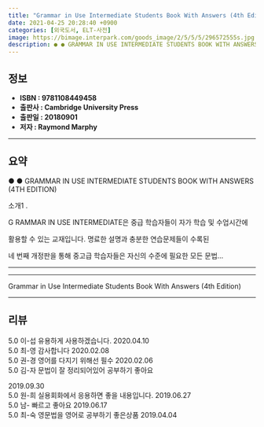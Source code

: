```yaml
---
title: "Grammar in Use Intermediate Students Book With Answers (4th Edition)"
date: 2021-04-25 20:28:40 +0900
categories: [외국도서, ELT-사전]
image: https://bimage.interpark.com/goods_image/2/5/5/5/296572555s.jpg
description: ● ● GRAMMAR IN USE INTERMEDIATE STUDENTS BOOK WITH ANSWERS (4TH EDITION) 소개1 . G RAMMAR IN USE INTERMEDIATE은 중급 학습자들이 자가 학습 및 수업시간에 활용할 수 있는 교재입니다. 명료
---
```


## **정보**

- **ISBN : 9781108449458**
- **출판사 : Cambridge University Press**
- **출판일 : 20180901**
- **저자 : Raymond Marphy**

------



## **요약**

●  ●  GRAMMAR IN USE INTERMEDIATE STUDENTS BOOK WITH ANSWERS (4TH EDITION)

소개1 . 

G RAMMAR IN  USE INTERMEDIATE은  중급 학습자들이 자가 학습  및 수업시간에 

활용할 수 있는 교재입니다. 명료한 설명과 충분한 연습문제들이 수록된

네 번째 개정판을 통해 중고급 학습자들은 자신의 수준에 필요한 모든 문법... 

------



------


Grammar in Use Intermediate Students Book With Answers (4th Edition) 

------


## **리뷰** 

5.0 이-섭 유용하게 사용하겠습니다. 2020.04.10 <br/>5.0 최-영 감사합니다 2020.02.08 <br/>5.0 권-경 영어를 다지기 위해선 필수 2020.02.06 <br/>5.0 김-자 문법이 잘 정리되어있어 공부하기  좋아요

 2019.09.30 <br/>5.0 원-희 실용회화에서 응용하면 좋을 내용입니다. 2019.06.27 <br/>5.0 남- 빠르고 좋아요 2019.06.17 <br/>5.0 최-숙 영문법을 영어로 공부하기 좋은상품 2019.04.04 <br/>